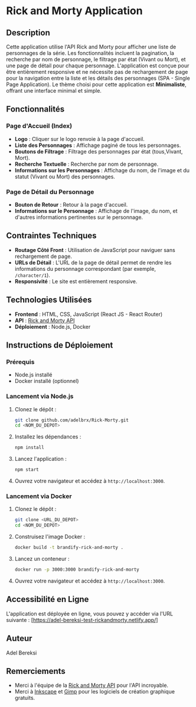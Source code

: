 # Rick and Morty Application

## Description

Cette application utilise l'API Rick and Morty pour afficher une liste de personnages de la série. Les fonctionnalités incluent la pagination, la recherche par nom de personnage, le filtrage par état (Vivant ou Mort), et une page de détail pour chaque personnage. L'application est conçue pour être entièrement responsive et ne nécessite pas de rechargement de page pour la navigation entre la liste et les détails des personnages (SPA - Single Page Application). Le thème choisi pour cette application est **Minimaliste**, offrant une interface minimal et simple.

## Fonctionnalités

### Page d'Accueil (Index)

- **Logo** : Cliquer sur le logo renvoie à la page d'accueil.
- **Liste des Personnages** : Affichage paginé de tous les personnages.
- **Boutons de Filtrage** : Filtrage des personnages par état (tous,Vivant, Mort).
- **Recherche Textuelle** : Recherche par nom de personnage.
- **Informations sur les Personnages** : Affichage du nom, de l'image et du statut (Vivant ou Mort) des personnages.

### Page de Détail du Personnage

- **Bouton de Retour** : Retour à la page d'accueil.
- **Informations sur le Personnage** : Affichage de l'image, du nom, et d'autres informations pertinentes sur le personnage.

## Contraintes Techniques

- **Routage Côté Front** : Utilisation de JavaScript pour naviguer sans rechargement de page.
- **URLs de Détail** : L'URL de la page de détail permet de rendre les informations du personnage correspondant (par exemple, `/character/1`).
- **Responsivité** : Le site est entièrement responsive.

## Technologies Utilisées

- **Frontend** : HTML, CSS, JavaScript (React JS - React Router)
- **API** : [Rick and Morty API](https://rickandmortyapi.com/documentation/)
- **Déploiement** : Node.js, Docker

## Instructions de Déploiement

### Prérequis

- Node.js installé
- Docker installé (optionnel)

### Lancement via Node.js

1. Clonez le dépôt :

   ```bash
   git clone github.com/adelbrx/Rick-Morty.git
   cd <NOM_DU_DEPOT>
   ```

2. Installez les dépendances :

   ```bash
   npm install
   ```

3. Lancez l'application :

   ```bash
   npm start
   ```

4. Ouvrez votre navigateur et accédez à `http://localhost:3000`.

### Lancement via Docker

1. Clonez le dépôt :

   ```bash
   git clone <URL_DU_DEPOT>
   cd <NOM_DU_DEPOT>
   ```

2. Construisez l'image Docker :

   ```bash
   docker build -t brandify-rick-and-morty .
   ```

3. Lancez un conteneur :

   ```bash
   docker run -p 3000:3000 brandify-rick-and-morty
   ```

4. Ouvrez votre navigateur et accédez à `http://localhost:3000`.

## Accessibilité en Ligne

L'application est déployée en ligne, vous pouvez y accéder via l'URL suivante : [https://adel-bereksi-test-rickandmorty.netlify.app/]

## Auteur

Adel Bereksi

## Remerciements

- Merci à l'équipe de la [Rick and Morty API](https://rickandmortyapi.com/) pour l'API incroyable.
- Merci à [Inkscape](https://inkscape.org/fr/) et [Gimp](https://www.gimp.org/downloads/) pour les logiciels de création graphique gratuits.
